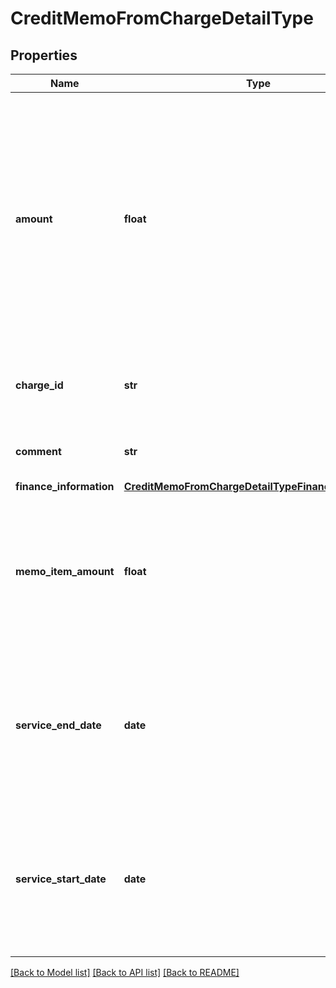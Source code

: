 # CreditMemoFromChargeDetailType

## Properties
Name | Type | Description | Notes
------------ | ------------- | ------------- | -------------
**amount** | **float** | The amount of the credit memo item.  This field is in Zuora REST API version control. Supported minor versions are &#x60;224.0&#x60; and later. To use this field in the method, you must set the &#x60;zuora-version&#x60; parameter to the request header.  | [optional] 
**charge_id** | **str** | The ID of the product rate plan charge that the credit memo is created from.  | 
**comment** | **str** | Comments about the product rate plan charge.  | [optional] 
**finance_information** | [**CreditMemoFromChargeDetailTypeFinanceInformation**](CreditMemoFromChargeDetailTypeFinanceInformation.md) |  | [optional] 
**memo_item_amount** | **float** | The amount of the credit memo item.  This field is in Zuora REST API version control. Supported minor versions are &#x60;223.0&#x60; and earlier.  | [optional] 
**service_end_date** | **date** | The service end date of the credit memo item. If not specified, the effective end date of the corresponding product rate plan will be used.  | [optional] 
**service_start_date** | **date** | The service start date of the credit memo item. If not specified, the effective start date of the corresponding product rate plan will be used.  | [optional] 

[[Back to Model list]](../README.md#documentation-for-models) [[Back to API list]](../README.md#documentation-for-api-endpoints) [[Back to README]](../README.md)


